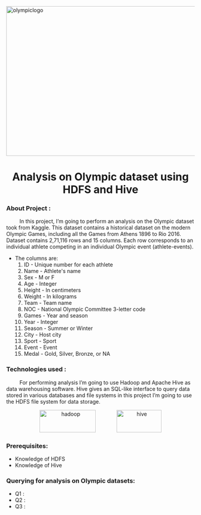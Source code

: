 <img src="https://colorlib.com/wp/wp-content/uploads/sites/2/2014/02/Olympic-logo.png.webp" alt="olympiclogo" width="1000" height="400"/> 

<h1 align='center'> Analysis on Olympic dataset using HDFS and Hive </h1>

### About Project :

&#160;&#160;&#160;&#160;&#160;&#160;&#160;&#160;
         In this project, I’m going to perform an analysis on the Olympic dataset took from Kaggle. This dataset contains a historical dataset on the modern Olympic Games, including all the Games from Athens 1896 to Rio 2016.
Dataset contains 2,71,116 rows and 15 columns. Each row corresponds to an individual athlete competing in an individual Olympic event (athlete-events).

- The columns are:
   1)	ID - Unique number for each athlete
   2)	Name - Athlete's name
   3)	Sex - M or F
   4)	Age - Integer
   5)	Height - In centimeters
   6)	Weight - In kilograms
   7)	Team - Team name
   8)	NOC - National Olympic Committee 3-letter code
   9)	Games - Year and season
   10)	Year - Integer
   11)	Season - Summer or Winter
   12)	City - Host city
   13)	Sport - Sport
   14)	Event - Event
   15)	Medal - Gold, Silver, Bronze, or NA

### Technologies used :
&#160;&#160;&#160;&#160;&#160;&#160;&#160;&#160;
For performing analysis I’m going to use Hadoop and Apache Hive as data warehousing software. Hive gives an SQL-like interface to query data stored in various databases and file systems in this project I’m going to use the HDFS file system for data storage.
<p align='center'>
<img src="https://miro.medium.com/max/981/1*vH0yWboPy9ptgOSqClcS4Q.png" alt="hadoop" width="150" height="60"/> 
   &#160;&#160;&#160;&#160;&#160;&#160;&#160;&#160;&#160;&#160;&#160;&#160;
<img src="https://upload.wikimedia.org/wikipedia/commons/thumb/b/bb/Apache_Hive_logo.svg/1024px-Apache_Hive_logo.svg.png" alt="hive" width="120" height="60"/>
</p>

### Prerequisites:
   - Knowledge of HDFS
   - Knowledge of Hive

### Querying for analysis on Olympic datasets:
   - Q1 : 
   - Q2 :
   - Q3 :          
